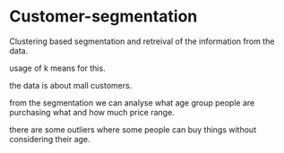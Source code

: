 # Customer-segmentation

Clustering based segmentation and retreival of the information from the data.

usage of k means for this.

the data is about mall customers.

from the segmentation we can analyse what age group people are purchasing what and how much price range. 

there are some outliers where some people can buy things without considering their age.
